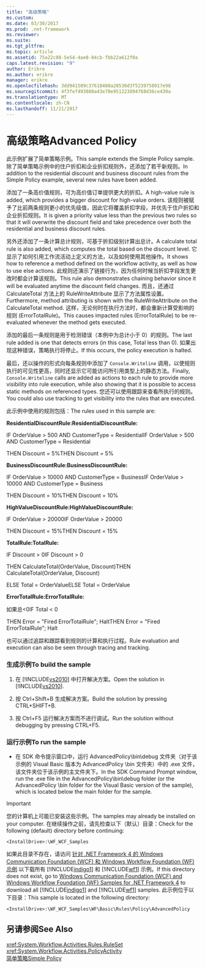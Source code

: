 ```yaml
---
title: "高级策略"
ms.custom: 
ms.date: 03/30/2017
ms.prod: .net-framework
ms.reviewer: 
ms.suite: 
ms.tgt_pltfrm: 
ms.topic: article
ms.assetid: 75a22c88-5e54-4ae8-84cb-fbb22a612f0a
caps.latest.revision: "9"
author: Erikre
ms.author: erikre
manager: erikre
ms.openlocfilehash: 3dd941509c37618480a20530d3f5239750917e98
ms.sourcegitcommit: 4f3fef493080a43e70e951223894768d36ce430a
ms.translationtype: MT
ms.contentlocale: zh-CN
ms.lasthandoff: 11/21/2017
---
```

# <a name="advanced-policy"></a><span data-ttu-id="ae6a0-102">高级策略</span><span class="sxs-lookup"><span data-stu-id="ae6a0-102">Advanced Policy</span></span>
<span data-ttu-id="ae6a0-103">此示例扩展了简单策略示例。</span><span class="sxs-lookup"><span data-stu-id="ae6a0-103">This sample extends the Simple Policy sample.</span></span> <span data-ttu-id="ae6a0-104">除了简单策略示例中的住户折扣和企业折扣规则外，还添加了若干新规则。</span><span class="sxs-lookup"><span data-stu-id="ae6a0-104">In addition to the residential discount and business discount rules from the Simple Policy example, several new rules have been added.</span></span>  
  
 <span data-ttu-id="ae6a0-105">添加了一条高价值规则，可为高价值订单提供更大的折扣。</span><span class="sxs-lookup"><span data-stu-id="ae6a0-105">A high-value rule is added, which provides a bigger discount for high-value orders.</span></span> <span data-ttu-id="ae6a0-106">该规则被赋予了比前两条规则更小的优先级值，因此它将覆盖折扣字段，并优先于住户折扣和企业折扣规则。</span><span class="sxs-lookup"><span data-stu-id="ae6a0-106">It is given a priority value less than the previous two rules so that it will overwrite the discount field and take precedence over both the residential and business discount rules.</span></span>  
  
 <span data-ttu-id="ae6a0-107">另外还添加了一条计算总计规则，可基于折扣级别计算出总计。</span><span class="sxs-lookup"><span data-stu-id="ae6a0-107">A calculate total rule is also added, which computes the total based on the discount level.</span></span> <span data-ttu-id="ae6a0-108">它显示了如何引用工作流活动上定义的方法，以及如何使用其他操作。</span><span class="sxs-lookup"><span data-stu-id="ae6a0-108">It shows how to reference a method defined on the workflow activity, as well as how to use else actions.</span></span> <span data-ttu-id="ae6a0-109">此规则还演示了链接行为，因为任何时候当折扣字段发生更改时都会计算该规则。</span><span class="sxs-lookup"><span data-stu-id="ae6a0-109">This rule also demonstrates chaining behavior since it will be evaluated anytime the discount field changes.</span></span> <span data-ttu-id="ae6a0-110">而且，还通过 CalculateTotal 方法上的 RuleWriteAttribute 显示了方法属性设置。</span><span class="sxs-lookup"><span data-stu-id="ae6a0-110">Furthermore, method attributing is shown with the RuleWriteAttribute on the CalculateTotal method.</span></span> <span data-ttu-id="ae6a0-111">这样，无论何时在执行方法时，都会重新计算受影响的规则 (ErrorTotalRule)。</span><span class="sxs-lookup"><span data-stu-id="ae6a0-111">This causes impacted rules (ErrorTotalRule) to be re-evaluated whenever the method gets executed.</span></span>  
  
 <span data-ttu-id="ae6a0-112">添加的最后一条规则是用于检测错误（本例中为总计小于 0）的规则。</span><span class="sxs-lookup"><span data-stu-id="ae6a0-112">The last rule added is one that detects errors (in this case, Total less than 0).</span></span> <span data-ttu-id="ae6a0-113">如果出现这种错误，策略执行将停止。</span><span class="sxs-lookup"><span data-stu-id="ae6a0-113">If this occurs, the policy execution is halted.</span></span>  
  
 <span data-ttu-id="ae6a0-114">最后，还以操作的形式向每条规则中添加了 `Console.Writeline` 调用，以使规则执行的可见性更高，同时还显示它可能访问所引用类型上的静态方法。</span><span class="sxs-lookup"><span data-stu-id="ae6a0-114">Finally, `Console.Writeline` calls are added as actions to each rule to provide more visibility into rule execution, while also showing that it is possible to access static methods on referenced types.</span></span> <span data-ttu-id="ae6a0-115">您还可以使用跟踪来查看所执行的规则。</span><span class="sxs-lookup"><span data-stu-id="ae6a0-115">You could also use tracking to get visibility into the rules that are executed.</span></span>  
  
 <span data-ttu-id="ae6a0-116">此示例中使用的规则包括：</span><span class="sxs-lookup"><span data-stu-id="ae6a0-116">The rules used in this sample are:</span></span>  
  
 <span data-ttu-id="ae6a0-117">**ResidentialDiscountRule:**</span><span class="sxs-lookup"><span data-stu-id="ae6a0-117">**ResidentialDiscountRule:**</span></span>  
  
 <span data-ttu-id="ae6a0-118">IF OrderValue > 500 AND CustomerType = Residential</span><span class="sxs-lookup"><span data-stu-id="ae6a0-118">IF OrderValue > 500 AND CustomerType = Residential</span></span>  
  
 <span data-ttu-id="ae6a0-119">THEN Discount = 5%</span><span class="sxs-lookup"><span data-stu-id="ae6a0-119">THEN Discount = 5%</span></span>  
  
 <span data-ttu-id="ae6a0-120">**BusinessDiscountRule:**</span><span class="sxs-lookup"><span data-stu-id="ae6a0-120">**BusinessDiscountRule:**</span></span>  
  
 <span data-ttu-id="ae6a0-121">IF OrderValue > 10000 AND CustomerType = Business</span><span class="sxs-lookup"><span data-stu-id="ae6a0-121">IF OrderValue > 10000 AND CustomerType = Business</span></span>  
  
 <span data-ttu-id="ae6a0-122">THEN Discount = 10%</span><span class="sxs-lookup"><span data-stu-id="ae6a0-122">THEN Discount = 10%</span></span>  
  
 <span data-ttu-id="ae6a0-123">**HighValueDiscountRule:**</span><span class="sxs-lookup"><span data-stu-id="ae6a0-123">**HighValueDiscountRule:**</span></span>  
  
 <span data-ttu-id="ae6a0-124">IF OrderValue > 20000</span><span class="sxs-lookup"><span data-stu-id="ae6a0-124">IF OrderValue > 20000</span></span>  
  
 <span data-ttu-id="ae6a0-125">THEN Discount = 15%</span><span class="sxs-lookup"><span data-stu-id="ae6a0-125">THEN Discount = 15%</span></span>  
  
 <span data-ttu-id="ae6a0-126">**TotalRule:**</span><span class="sxs-lookup"><span data-stu-id="ae6a0-126">**TotalRule:**</span></span>  
  
 <span data-ttu-id="ae6a0-127">IF Discount > 0</span><span class="sxs-lookup"><span data-stu-id="ae6a0-127">IF Discount > 0</span></span>  
  
 <span data-ttu-id="ae6a0-128">THEN CalculateTotal(OrderValue, Discount)</span><span class="sxs-lookup"><span data-stu-id="ae6a0-128">THEN CalculateTotal(OrderValue, Discount)</span></span>  
  
 <span data-ttu-id="ae6a0-129">ELSE Total = OrderValue</span><span class="sxs-lookup"><span data-stu-id="ae6a0-129">ELSE Total = OrderValue</span></span>  
  
 <span data-ttu-id="ae6a0-130">**ErrorTotalRule:**</span><span class="sxs-lookup"><span data-stu-id="ae6a0-130">**ErrorTotalRule:**</span></span>  
  
 <span data-ttu-id="ae6a0-131">如果总\<0</span><span class="sxs-lookup"><span data-stu-id="ae6a0-131">IF Total \< 0</span></span>  
  
 <span data-ttu-id="ae6a0-132">THEN Error = "Fired ErrorTotalRule"; Halt</span><span class="sxs-lookup"><span data-stu-id="ae6a0-132">THEN Error = "Fired ErrorTotalRule"; Halt</span></span>  
  
 <span data-ttu-id="ae6a0-133">也可以通过追踪和跟踪看到规则的计算和执行过程。</span><span class="sxs-lookup"><span data-stu-id="ae6a0-133">Rule evaluation and execution can also be seen through tracing and tracking.</span></span>  
  
### <a name="to-build-the-sample"></a><span data-ttu-id="ae6a0-134">生成示例</span><span class="sxs-lookup"><span data-stu-id="ae6a0-134">To build the sample</span></span>  
  
1.  <span data-ttu-id="ae6a0-135">在 [!INCLUDE[vs2010](../../../../includes/vs2010-md.md)] 中打开解决方案。</span><span class="sxs-lookup"><span data-stu-id="ae6a0-135">Open the solution in [!INCLUDE[vs2010](../../../../includes/vs2010-md.md)].</span></span>  
  
2.  <span data-ttu-id="ae6a0-136">按 Ctrl+Shift+B 生成解决方案。</span><span class="sxs-lookup"><span data-stu-id="ae6a0-136">Build the solution by pressing CTRL+SHIFT+B.</span></span>  
  
3.  <span data-ttu-id="ae6a0-137">按 Ctrl+F5 运行解决方案而不进行调试。</span><span class="sxs-lookup"><span data-stu-id="ae6a0-137">Run the solution without debugging by pressing CTRL+F5.</span></span>  
  
### <a name="to-run-the-sample"></a><span data-ttu-id="ae6a0-138">运行示例</span><span class="sxs-lookup"><span data-stu-id="ae6a0-138">To run the sample</span></span>  
  
-   <span data-ttu-id="ae6a0-139">在 SDK 命令提示窗口中，运行 AdvancedPolicy\bin\debug 文件夹（对于该示例的 Visual Basic 版本为 AdvancedPolicy \bin 文件夹）中的 .exe 文件，该文件夹位于该示例的主文件夹下。</span><span class="sxs-lookup"><span data-stu-id="ae6a0-139">In the SDK Command Prompt window, run the .exe file in the AdvancedPolicy\bin\debug folder (or the AdvancedPolicy \bin folder for the Visual Basic version of the sample), which is located below the main folder for the sample.</span></span>  
  
> [!IMPORTANT]
>  <span data-ttu-id="ae6a0-140">您的计算机上可能已安装这些示例。</span><span class="sxs-lookup"><span data-stu-id="ae6a0-140">The samples may already be installed on your computer.</span></span> <span data-ttu-id="ae6a0-141">在继续操作之前，请先检查以下（默认）目录：</span><span class="sxs-lookup"><span data-stu-id="ae6a0-141">Check for the following (default) directory before continuing:</span></span>  
>   
>  `<InstallDrive>:\WF_WCF_Samples`  
>   
>  <span data-ttu-id="ae6a0-142">如果此目录不存在，请访问 [针对 .NET Framework 4 的 Windows Communication Foundation (WCF) 和 Windows Workflow Foundation (WF) 示例](http://go.microsoft.com/fwlink/?LinkId=150780) 以下载所有 [!INCLUDE[indigo1](../../../../includes/indigo1-md.md)] 和 [!INCLUDE[wf1](../../../../includes/wf1-md.md)] 示例。</span><span class="sxs-lookup"><span data-stu-id="ae6a0-142">If this directory does not exist, go to [Windows Communication Foundation (WCF) and Windows Workflow Foundation (WF) Samples for .NET Framework 4](http://go.microsoft.com/fwlink/?LinkId=150780) to download all [!INCLUDE[indigo1](../../../../includes/indigo1-md.md)] and [!INCLUDE[wf1](../../../../includes/wf1-md.md)] samples.</span></span> <span data-ttu-id="ae6a0-143">此示例位于以下目录：</span><span class="sxs-lookup"><span data-stu-id="ae6a0-143">This sample is located in the following directory:</span></span>  
>   
>  `<InstallDrive>:\WF_WCF_Samples\WF\Basic\Rules\Policy\AdvancedPolicy`  
  
## <a name="see-also"></a><span data-ttu-id="ae6a0-144">另请参阅</span><span class="sxs-lookup"><span data-stu-id="ae6a0-144">See Also</span></span>  
 <xref:System.Workflow.Activities.Rules.RuleSet>  
 <xref:System.Workflow.Activities.PolicyActivity>  
 [<span data-ttu-id="ae6a0-145">简单策略</span><span class="sxs-lookup"><span data-stu-id="ae6a0-145">Simple Policy</span></span>](../../../../docs/framework/windows-workflow-foundation/samples/simple-policy.md)

